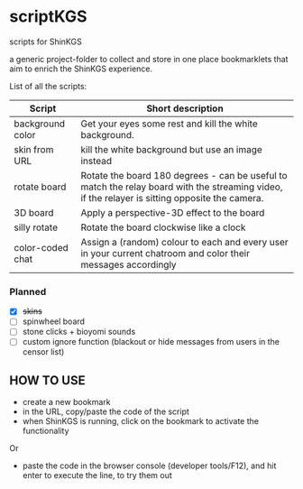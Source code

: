 # scriptKGS
scripts for ShinKGS

a generic project-folder to collect and store in one place bookmarklets that aim to enrich the ShinKGS experience.

List of all the scripts:

  Script           | Short description
  ---------------- | ---------------------------------------------------------
  background color | Get your eyes some rest and kill the white background.
  skin from URL    | kill the white background but use an image instead
  rotate board     | Rotate the board 180 degrees - can be useful to match the relay board with the streaming video, if the relayer is sitting opposite the camera.
  3D board         | Apply a perspective-3D effect to the board
  silly rotate     | Rotate the board clockwise like a clock
  color-coded chat | Assign a (random) colour to each and every user in your current chatroom and color their messages accordingly 
  
### Planned
  - [X] ~~skins~~
  - [ ] spinwheel board
  - [ ] stone clicks + bioyomi sounds
  - [ ] custom ignore function (blackout or hide messages from users in the censor list)
 
## HOW TO USE
 * create a new bookmark
 * in the URL, copy/paste the code of the script
 * when ShinKGS is running, click on the bookmark to activate the functionality

Or

 * paste the code in the browser console (developer tools/F12), and hit enter to execute the line, to try them out
